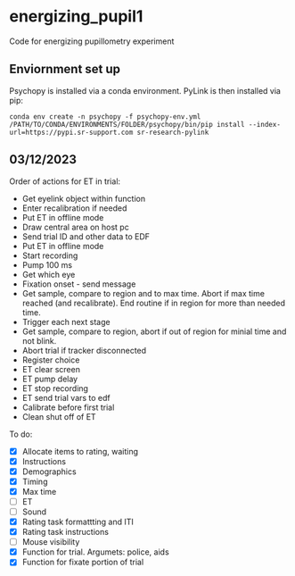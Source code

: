 # energizing_pupil1
Code for energizing pupillometry experiment

## Enviornment set up
Psychopy is installed via a conda environment. PyLink is then installed via pip:
```
conda env create -n psychopy -f psychopy-env.yml
/PATH/TO/CONDA/ENVIRONMENTS/FOLDER/psychopy/bin/pip install --index-url=https://pypi.sr-support.com sr-research-pylink
```
## 03/12/2023
Order of actions for ET in trial:
- Get eyelink object within function
- Enter recalibration if needed
- Put ET in offline mode
- Draw central area on host pc
- Send trial ID and other data to EDF
- Put ET in offline mode
- Start recording
- Pump 100 ms
- Get which eye
- Fixation onset - send message
- Get sample, compare to region and to max time. Abort if max time reached (and recalibrate). End routine if in region for more than needed  time.
- Trigger each next stage
- Get sample, compare to region, abort if out of region for minial time and not blink.
- Abort trial if tracker disconnected
- Register choice
- ET clear screen
- ET pump delay
- ET stop recording
- ET send trial vars to edf
- Calibrate before first trial
- Clean shut off of ET

To do:
- [x] Allocate items to rating, waiting 
- [x] Instructions
- [x] Demographics
- [x] Timing
- [x] Max time
- [ ] ET
- [ ] Sound
- [X] Rating task formattting and ITI
- [X] Rating task instructions
- [ ] Mouse visibility
- [x] Function for trial. Argumets: police, aids
- [x] Function for fixate portion of trial